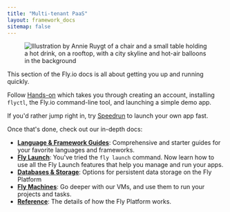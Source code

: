 ```yaml
---
title: "Multi-tenant PaaS"
layout: framework_docs
sitemap: false
---
```


<figure>
  <img src="/static/images/docs-guide.webp" srcset="/static/images/docs-guide@2x.webp 2x" alt="Illustration by Annie Ruygt of a chair and a small table holding a hot drink, on a rooftop, with a city skyline and hot-air balloons in the background">
</figure>

This section of the Fly.io docs is all about getting you up and running quickly.

Follow [Hands-on](/docs/hands-on/) which takes you through creating an account, installing `flyctl`, the Fly.io command-line tool, and launching a simple demo app.

If you'd rather jump right in, try [Speedrun](/docs/speedrun/) to launch your own app fast.

Once that's done, check out our in-depth docs:

* **[Language & Framework Guides](/docs/languages-and-frameworks/)**: Comprehensive and starter guides for your favorite languages and frameworks.
* **[Fly Launch](/docs/apps)**: You've tried the `fly launch` command. Now learn how to use all the Fly Launch features that help you manage and run your apps.
* **[Databases & Storage](/docs/database-storage-guides/)**: Options for persistent data storage on the Fly Platform
* **[Fly Machines](/docs/machines/)**: Go deeper with our VMs, and use them to run your projects and tasks.
* **[Reference](/docs/reference)**: The details of how the Fly Platform works.
